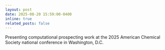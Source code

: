 ```yaml
---
layout: post
date: 2025-08-20 15:59:00-0400
inline: true
related_posts: false
---
```


Presenting computational prospecting work at the 2025 American Chemical Society national conference in Washington, D.C.
